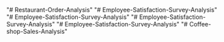 "# Restaurant-Order-Analysis" 
"# Employee-Satisfaction-Survey-Analysis" 
"# Employee-Satisfaction-Survey-Analysis" 
"# Employee-Satisfaction-Survey-Analysis" 
"# Employee-Satisfaction-Survey-Analysis" 
"# Coffee-shop-Sales-Analysis" 
